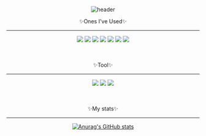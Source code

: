 <div align="center">

  ![header](https://capsule-render.vercel.app/api?type=Cylinder&text=Jmin0204's%20github&&animation=fadeIn&color=566c86)
</div>

<p align="center">✨Ones I've Used✨</p>
<hr size="1">
<div align="center">
  <img src="https://img.shields.io/badge/C-A8B9CC?style=flat-square&logo=C&logoColor=white"/>
  <img src="https://img.shields.io/badge/HTML-E34F26?style=flat-square&logo=HTML5&logoColor=white"/>
  <img src="https://img.shields.io/badge/CSS3-1572B6?style=flat-square&logo=CSS3&logoColor=white"/>
  <img src="https://img.shields.io/badge/JavaScript-F7DF1E?style=flat-square&logo=JavaScript&logoColor=white"/>
  <img src="https://img.shields.io/badge/Python-3776AB?style=flat-square&logo=Python&logoColor=white"/>
  <img src="https://img.shields.io/badge/Oracle-F80000?style=flat-square&logo=Oracle&logoColor=white"/>
  <img src="https://img.shields.io/badge/c++-20232a.svg?style=for-the-badge&logo=c++&logoColor=ffffff" />
  
  
</div>

<br>
<br>

<p align="center">✨Tool✨</p>
<hr size="1">
<div align="center">
<img src="https://img.shields.io/badge/visualstudio-5C2D91?style=flat-square&logo=visualstudio&logoColor=white"/>
<img src="https://img.shields.io/badge/visualstudiocode-007ACC?style=flat-square&logo=visualstudiocode&logoColor=white"/>
<img src="https://img.shields.io/badge/eclipseide-2C2255?style=flat-square&logo=eclipseide&logoColor=white"/>
</div>
<br>
<br>
<p align="center">✨My stats✨</p>
<hr>
<div align="center">

  [![Anurag's GitHub stats](https://github-readme-stats.vercel.app/api?username=jmin0204)](https://github.com/jmin0204/github-readme-stats)
</div>


